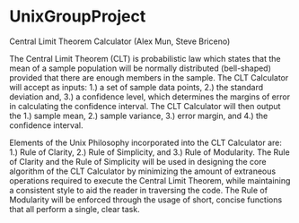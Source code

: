 UnixGroupProject
================
Central Limit Theorem Calculator (Alex Mun, Steve Briceno)

The Central Limit Theorem (CLT) is probabilistic law which states that the mean 
of a sample population will be normally distributed (bell-shaped) provided that 
there are enough members in the sample. The CLT Calculator will accept as inputs: 
1.) a set of sample data points, 2.) the standard deviation and, 3.) a confidence 
level, which determines the margins of error in calculating the confidence interval. 
The CLT Calculator will then output the 1.) sample mean, 2.) sample variance, 
3.) error margin, and 4.) the confidence interval.

Elements of the Unix Philosophy incorporated into the CLT Calculator are: 1.) 
Rule of Clarity, 2.) Rule of Simplicity, and 3.) Rule of Modularity. The Rule of 
Clarity and the Rule of Simplicity will be used in designing the core algorithm 
of the CLT Calculator by minimizing the amount of extraneous operations required to 
execute the Central Limit Theorem, while maintaining a consistent style to aid
the reader in traversing the code. The Rule of Modularity will be enforced through
the usage of short, concise functions that all perform a single, clear task.
